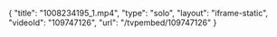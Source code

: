 {
    "title": "1008234195_1.mp4",
    "type": "solo",
    "layout": "iframe-static",
    "videoId": "109747126",
    "url": "\/tvpembed\/109747126"
}